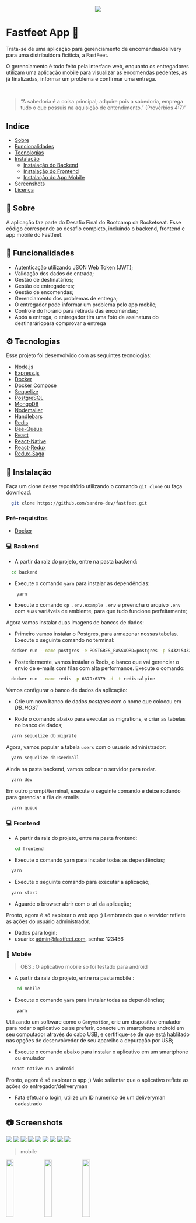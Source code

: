<h1 align="center">
    <img src="https://raw.githubusercontent.com/sandro-dev/fastfeet/master/.github/logo.png">
</h1>

# Fastfeet App :truck:
Trata-se de uma aplicação para gerenciamento de encomendas/delivery para uma distribuidora ficitícia, a FastFeet.

O gerenciamento é todo feito pela interface web, enquanto os entregadores utilizam uma aplicação mobile para visualizar as encomendas pedentes, as já finalizadas, informar um problema e confirmar uma entrega.

<br />

> “A sabedoria é a coisa principal; adquire pois a sabedoria, emprega tudo o que possuis na aquisição de entendimento.” (Provérbios 4:7)”

## Indíce

- [Sobre](#book-Sobre)
- [Funcionalidades](#hammer-Funcionalidades)
- [Tecnologias](#gear-Tecnologias)
- [Instalação](#wrench-Instalação)
  - [Instalação do Backend](#computer-Backend)
  - [Instalação do Frontend ](#computer-Frontend)
  - [Instalação do App Mobile ](#iphone-Mobile)
- [Screenshots](#camera-Screenshots)
- [Licença](#memo-Licença)

## :book: Sobre
  A aplicação faz parte do Desafio Final do Bootcamp da Rocketseat. Esse código corresponde ao desafio completo, incluindo o backend, frontend e app mobile do Fastfeet.


## :hammer: Funcionalidades

- Autenticação utilizando JSON Web Token (JWT);
- Validação dos dados de entrada;
- Gestão de destinatários;
- Gestão de entregadores;
- Gestão de encomendas;
- Gerenciamento dos problemas de entrega;
- O entregador pode informar um problema pelo app mobile;
- Controle do horário para retirada das encomendas;
- Após a entrega, o entregador tira uma foto da assinatura do destinaráriopara comprovar a entrega

## :gear: Tecnologias

Esse projeto foi desenvolvido com as seguintes tecnologias:

- [Node.js](https://nodejs.org/en/)
- [Express.js](https://expressjs.com/)
- [Docker](https://www.docker.com/)
- [Docker Compose](https://docs.docker.com/compose/)
- [Sequelize](https://sequelize.org/)
- [PostgreSQL](https://www.postgresql.org/)
- [MongoDB](https://www.mongodb.com/)
- [Nodemailer](https://nodemailer.com)
- [Handlebars](https://handlebarsjs.com/)
- [Redis](https://redis.io/)
- [Bee-Queue](https://github.com/bee-queue/bee-queue)
- [React](https://reactjs.org/)
- [React-Native](https://reactnative.dev/)
- [React-Redux](https://redux.js.org/basics/usage-with-react)
- [Redux-Saga](https://github.com/redux-saga/redux-saga)

## :wrench: Instalação

Faça um clone desse repositório utilizando o comando `git clone` ou faça download.

```bash
  git clone https://github.com/sandro-dev/fastfeet.git
```

### Pré-requisitos

- [Docker](https://www.docker.com/)

### :computer: Backend

- A partir da raiz do projeto, entre na pasta backend:

```bash
  cd backend
  ```

- Execute o comando `yarn` para instalar as dependências:
```bash
    yarn
  ```

- Execute o comando `cp .env.example .env` e preencha o arquivo `.env` com `suas` variáveis de ambiente, para que tudo funcione perfeitamente;

Agora vamos instalar duas imagens de bancos de dados: 

- Primeiro vamos instalar o Postgres, para armazenar nossas tabelas. Execute o seguinte comando no terminal:

```bash
  docker run --name postgres -e POSTGRES_PASSWORD=postgres -p 5432:5432 -d postgres
```

- Posteriormente, vamos instalar o Redis, o banco que vai gerenciar o envio de e-mails com filas com alta performance. Execute o comando:

```bash    
  docker run --name redis -p 6379:6379 -d -t redis:alpine
```

Vamos configurar o banco de dados da aplicação:

- Crie um novo banco de dados *postgres* com o nome que colocou em *DB_HOST*

- Rode o comando abaixo para executar as migrations, e criar as tabelas no banco de dados;

```bash    
  yarn sequelize db:migrate
```

Agora, vamos popular a tabela `users` com o usuário administrador:

```bash    
  yarn sequelize db:seed:all
```

Ainda na pasta backend, vamos colocar o servidor para rodar.

```bash
  yarn dev
```

Em outro prompt/terminal, execute o seguinte comando e deixe rodando para gerenciar a fila de emails
```bash
  yarn queue
```


### :computer: Frontend
- A partir da raiz do projeto, entre na pasta frontend:
  ```bash
  cd frontend
  ```

- Execute o comando yarn para instalar todas as dependências;
```bash
  yarn
  ```

- Execute o seguinte comando para executar a aplicação;
```bash
  yarn start
  ```

- Aguarde o browser abrir com o url da aplicação;

Pronto, agora é só explorar o  web app ;)
Lembrando que o servidor reflete as ações do usuário administrador.

- Dados para login: 
- usuario: admin@fastfeet.com, senha: 123456

### :iphone: Mobile

> OBS.: O aplicativo mobile só foi testado para android

- A partir da raiz do projeto, entre na pasta mobile :
```bash
    cd mobile
  ```

- Execute o comando `yarn` para instalar todas as dependências;
```bash
    yarn
  ```

Utilizando um software como o `Genymotion`, crie um dispositivo emulador para rodar o aplicativo ou se preferir, conecte um smartphone android em seu computador através do cabo USB, e certifique-se de que está hablitado nas opções de desenvolvedor de seu aparelho a depuração por USB;

- Execute o comando abaixo para instalar o aplicativo em um smartphone ou emulador
```bash
  react-native run-android
  ```

Pronto, agora é só explorar o app ;)
Vale salientar que o aplicativo reflete as ações do entregador/deliveryman

- Fata efetuar o login, utilize um ID númerico de um deliveryman cadastrado

## :camera: Screenshots
<img src="https://raw.githubusercontent.com/sandro-dev/fastfeet/master/screenshots/web/print-01.png" />
<img src="https://raw.githubusercontent.com/sandro-dev/fastfeet/master/screenshots/web/print-02.png" />
<img src="https://raw.githubusercontent.com/sandro-dev/fastfeet/master/screenshots/web/print-04.png" />
<img src="https://raw.githubusercontent.com/sandro-dev/fastfeet/master/screenshots/web/print-04b.png" />
<img src="https://raw.githubusercontent.com/sandro-dev/fastfeet/master/screenshots/web/print-06.png" />
<img src="https://raw.githubusercontent.com/sandro-dev/fastfeet/master/screenshots/web/print-07.png" />
<img src="https://raw.githubusercontent.com/sandro-dev/fastfeet/master/screenshots/web/print-08.png" />
<img src="https://raw.githubusercontent.com/sandro-dev/fastfeet/master/screenshots/web/print-09.png" />
<img src="https://raw.githubusercontent.com/sandro-dev/fastfeet/master/screenshots/web/print-11.png" />

> mobile

<img src="https://raw.githubusercontent.com/sandro-dev/fastfeet/master/screenshots/mobile/print-01.png" width="20%" /> <img src="https://raw.githubusercontent.com/sandro-dev/fastfeet/master/screenshots/mobile/print-02.png" width="20%" /> <img src="https://raw.githubusercontent.com/sandro-dev/fastfeet/master/screenshots/mobile/print-03.png" width="20%" />

<img src="https://raw.githubusercontent.com/sandro-dev/fastfeet/master/screenshots/mobile/print-04.png" width="20%" /> <img src="https://raw.githubusercontent.com/sandro-dev/fastfeet/master/screenshots/mobile/print-05.png" width="20%" /> 

<img src="https://raw.githubusercontent.com/sandro-dev/fastfeet/master/screenshots/mobile/print-06.png" width="20%" /> <img src="https://raw.githubusercontent.com/sandro-dev/fastfeet/master/screenshots/mobile/print-07.png" width="20%" /> 

<img src="https://raw.githubusercontent.com/sandro-dev/fastfeet/master/screenshots/mobile/print-09.png" width="20%" /> <img src="https://raw.githubusercontent.com/sandro-dev/fastfeet/master/screenshots/mobile/print-08.png" width="20%" /> <img src="https://raw.githubusercontent.com/sandro-dev/fastfeet/master/screenshots/mobile/print-10.png" width="20%" />


## :memo: Licença

Esse projeto está sob a licença MIT. Veja o arquivo [LICENSE](LICENSE.md) para mais detalhes.

---

Feito com ♥ by [Sandro Santos](https://github.com/sandro-dev) | [Me add no LinkedIn](https://www.linkedin.com/in/sandrossantos/)